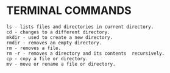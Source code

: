 # TERMINAL COMMANDS

    ls - lists files and directories in current directory.
    cd - changes to a different directory.
    mkdir - used to create a new directory.
    rmdir - removes an empty directory.
    rm - removes a file. 
    rm -r - removes a directory and its contents  recursively.
    cp - copy a file or directory.
    mv - move or rename a file or directory.

